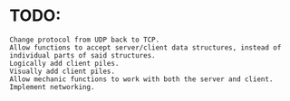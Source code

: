 # TODO:
    Change protocol from UDP back to TCP.
    Allow functions to accept server/client data structures, instead of individual parts of said structures.
    Logically add client piles.
    Visually add client piles.
    Allow mechanic functions to work with both the server and client.
    Implement networking.
